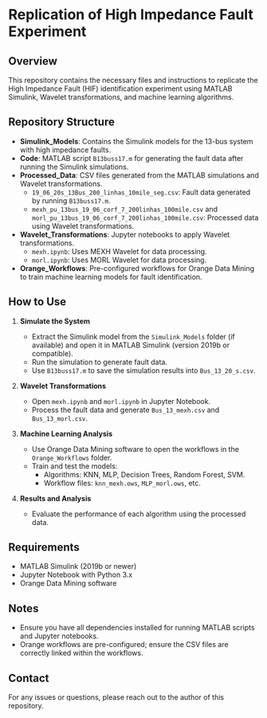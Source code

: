
# Replication of High Impedance Fault Experiment

## Overview

This repository contains the necessary files and instructions to replicate the High Impedance Fault (HIF) identification experiment using MATLAB Simulink, Wavelet transformations, and machine learning algorithms.

## Repository Structure

- **Simulink_Models**: Contains the Simulink models for the 13-bus system with high impedance faults.
- **Code**: MATLAB script `B13buss17.m` for generating the fault data after running the Simulink simulations.
- **Processed_Data**: CSV files generated from the MATLAB simulations and Wavelet transformations.
  - `19_06_20s_13Bus_200_linhas_10mile_seg.csv`: Fault data generated by running `B13buss17.m`.
  - `mexh_pu_13bus_19_06_corf_7_200linhas_100mile.csv` and `morl_pu_13bus_19_06_corf_7_200linhas_100mile.csv`: Processed data using Wavelet transformations.
- **Wavelet_Transformations**: Jupyter notebooks to apply Wavelet transformations.
  - `mexh.ipynb`: Uses MEXH Wavelet for data processing.
  - `morl.ipynb`: Uses MORL Wavelet for data processing.
- **Orange_Workflows**: Pre-configured workflows for Orange Data Mining to train machine learning models for fault identification.

## How to Use

1. **Simulate the System**
   - Extract the Simulink model from the `Simulink_Models` folder (if available) and open it in MATLAB Simulink (version 2019b or compatible).
   - Run the simulation to generate fault data.
   - Use `B13buss17.m` to save the simulation results into `Bus_13_20_s.csv`.

2. **Wavelet Transformations**
   - Open `mexh.ipynb` and `morl.ipynb` in Jupyter Notebook.
   - Process the fault data and generate `Bus_13_mexh.csv` and `Bus_13_morl.csv`.

3. **Machine Learning Analysis**
   - Use Orange Data Mining software to open the workflows in the `Orange_Workflows` folder.
   - Train and test the models:
     - Algorithms: KNN, MLP, Decision Trees, Random Forest, SVM.
     - Workflow files: `knn_mexh.ows`, `MLP_morl.ows`, etc.

4. **Results and Analysis**
   - Evaluate the performance of each algorithm using the processed data.

## Requirements

- MATLAB Simulink (2019b or newer)
- Jupyter Notebook with Python 3.x
- Orange Data Mining software

## Notes

- Ensure you have all dependencies installed for running MATLAB scripts and Jupyter notebooks.
- Orange workflows are pre-configured; ensure the CSV files are correctly linked within the workflows.

## Contact

For any issues or questions, please reach out to the author of this repository.
